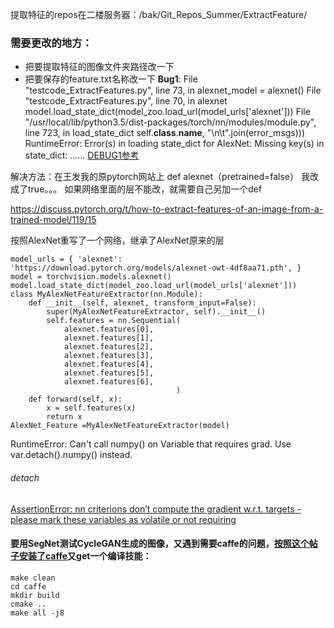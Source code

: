 提取特征的repos在二楼服务器：/bak/Git_Repos_Summer/ExtractFeature/
### 需要更改的地方：
- 把要提取特征的图像文件夹路径改一下
- 把要保存的feature.txt名称改一下
**Bug1**:
  File "testcode_ExtractFeatures.py", line 73, in <module>
    alexnet_model = alexnet()
  File "testcode_ExtractFeatures.py", line 70, in alexnet
    model.load_state_dict(model_zoo.load_url(model_urls['alexnet']))
  File "/usr/local/lib/python3.5/dist-packages/torch/nn/modules/module.py", line 723, in load_state_dict
    self.__class__.__name__, "\n\t".join(error_msgs)))
RuntimeError: Error(s) in loading state_dict for AlexNet:
        Missing key(s) in state_dict:  ......
[DEBUG1参考
](https://discuss.pytorch.org/t/solved-keyerror-unexpected-key-module-encoder-embedding-weight-in-state-dict/1686)

解决方法：在王发我的原pytorch网站上 
def alexnet（pretrained=false） 我改成了true。。。
如果网络里面的层不能改，就需要自己另加一个def  

https://discuss.pytorch.org/t/how-to-extract-features-of-an-image-from-a-trained-model/119/15

按照AlexNet重写了一个网络，继承了AlexNet原来的层
```
model_urls = { 'alexnet': 'https://download.pytorch.org/models/alexnet-owt-4df8aa71.pth', }
model = torchvision.models.alexnet()
model.load_state_dict(model_zoo.load_url(model_urls['alexnet']))
class MyAlexNetFeatureExtractor(nn.Module):
    def __init__(self, alexnet, transform_input=False):
        super(MyAlexNetFeatureExtractor, self).__init__()
        self.features = nn.Sequential(
            alexnet.features[0],
            alexnet.features[1],
            alexnet.features[2],
            alexnet.features[3],
            alexnet.features[4],
            alexnet.features[5],
            alexnet.features[6],
                                     )
    def forward(self, x):
        x = self.features(x)
        return x
AlexNet_Feature =MyAlexNetFeatureExtractor(model)
```
RuntimeError: Can't call numpy() on Variable that requires grad. Use var.detach().numpy() instead.

###### detach
[AssertionError: nn criterions don’t compute the gradient w.r.t. targets - please mark these variables as volatile or not requiring](
https://discuss.pytorch.org/t/assertionerror-nn-criterions-dont-compute-the-gradient-w-r-t-targets-please-mark-these-variables-as-volatile-or-not-requiring-gradients/21542
)
#### 要用SegNet测试CycleGAN生成的图像，又遇到需要caffe的问题，[按照这个帖子安装了caffe]( https://blog.csdn.net/yhaolpz/article/details/71375762)又get一个编译技能：
 
```
make clean
cd caffe
mkdir build
cmake ..
make all -j8
```
